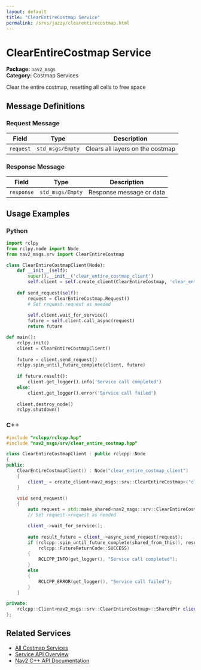 ```yaml
---
layout: default
title: "ClearEntireCostmap Service"
permalink: /srvs/jazzy/clearentirecostmap.html
---
```


# ClearEntireCostmap Service

**Package:** `nav2_msgs`  
**Category:** Costmap Services

Clear the entire costmap, resetting all cells to free space

## Message Definitions

### Request Message

| Field | Type | Description |
|-------|------|-------------|
| `request` | `std_msgs/Empty` | Clears all layers on the costmap |


### Response Message

| Field | Type | Description |
|-------|------|-------------|
| `response` | `std_msgs/Empty` | Response message or data |



## Usage Examples

### Python

```python
import rclpy
from rclpy.node import Node
from nav2_msgs.srv import ClearEntireCostmap

class ClearEntireCostmapClient(Node):
    def __init__(self):
        super().__init__('clear_entire_costmap_client')
        self.client = self.create_client(ClearEntireCostmap, 'clear_entire_costmap')
        
    def send_request(self):
        request = ClearEntireCostmap.Request()
        # Set request.request as needed
        
        self.client.wait_for_service()
        future = self.client.call_async(request)
        return future

def main():
    rclpy.init()
    client = ClearEntireCostmapClient()
    
    future = client.send_request()
    rclpy.spin_until_future_complete(client, future)
    
    if future.result():
        client.get_logger().info('Service call completed')
    else:
        client.get_logger().error('Service call failed')
        
    client.destroy_node()
    rclpy.shutdown()
```

### C++

```cpp
#include "rclcpp/rclcpp.hpp"
#include "nav2_msgs/srv/clear_entire_costmap.hpp"

class ClearEntireCostmapClient : public rclcpp::Node
{
public:
    ClearEntireCostmapClient() : Node("clear_entire_costmap_client")
    {
        client_ = create_client<nav2_msgs::srv::ClearEntireCostmap>("clear_entire_costmap");
    }

    void send_request()
    {
        auto request = std::make_shared<nav2_msgs::srv::ClearEntireCostmap::Request>();
        // Set request->request as needed

        client_->wait_for_service();
        
        auto result_future = client_->async_send_request(request);
        if (rclcpp::spin_until_future_complete(shared_from_this(), result_future) ==
            rclcpp::FutureReturnCode::SUCCESS)
        {
            RCLCPP_INFO(get_logger(), "Service call completed");
        }
        else
        {
            RCLCPP_ERROR(get_logger(), "Service call failed");
        }
    }

private:
    rclcpp::Client<nav2_msgs::srv::ClearEntireCostmap>::SharedPtr client_;
};
```

## Related Services

- [All Costmap Services](/jazzy/srvs/index.html#costmap-services)
- [Service API Overview](/jazzy/srvs/index.html)
- [Nav2 C++ API Documentation](/jazzy/html/index.html)
